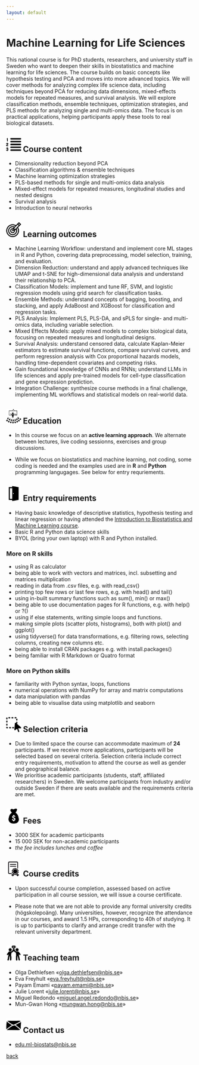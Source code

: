 ```yaml
---
layout: default
---
```


# Machine Learning for Life Sciences

This national course is for PhD students, researchers, and university staff in Sweden who want to deepen their skills in biostatistics and machine learning for life sciences. The course builds on basic concepts like hypothesis testing and PCA and moves into more advanced topics. We will cover methods for analyzing complex life science data, including techniques beyond PCA for reducing data dimensions, mixed-effects models for repeated measures, and survival analysis. We will explore classification methods, ensemble techniques, optimization strategies, and PLS methods for analyzing single and multi-omics data. The focus is on practical applications, helping participants apply these tools to real biological datasets.

## <img border="0" src="assets/icons/content.svg" width="40" height="40"> Course content
- Dimensionality reduction beyond PCA
- Classification algorithms & ensemble techniques
- Machine learning optimization strategies
- PLS-based methods for single and multi-omics data analysis
- Mixed-effect models for repeated measures, longitudinal studies and nested designs 
- Survival analysis
- Introduction to neural networks

## <img border="0" src="assets/icons/outcome.svg" width="40" height="40"> Learning outcomes
- Machine Learning Workflow: understand and implement core ML stages in R and Python, covering data preprocessing, model selection, training, and evaluation.
- Dimension Reduction: understand and apply advanced techniques like UMAP and t-SNE for high-dimensional data analysis and understand their relationship to PCA.
- Classification Models: implement and tune RF, SVM, and logistic regression models using grid search for classification tasks.
- Ensemble Methods: understand concepts of bagging, boosting, and stacking, and apply AdaBoost and XGBoost for classification and regression tasks.
- PLS Analysis: Implement PLS, PLS-DA, and sPLS for single- and multi-omics data, including variable selection.
- Mixed Effects Models: apply mixed models to complex biological data, focusing on repeated measures and longitudinal designs.
- Survival Analysis: understand censored data, calculate Kaplan-Meier estimators to estimate survival functions, compare survival curves, and perform regression analysis with Cox proportional hazards models, handling time-dependent covariates and competing risks.
- Gain foundational knowledge of CNNs and RNNs; understand LLMs in life sciences and apply pre-trained models for cell-type classification and gene expression prediction.
- Integration Challenge: synthesize course methods in a final challenge, implementing ML workflows and statistical models on real-world data.

## <img border="0" src="assets/icons/education.svg" width="40" height="40"> Education
- In this course we focus on an **active learning approach**. We alternate between lectures, live coding sessionns, exercises and group discussions.

- While we focus on biostatistics and machine learning, not coding, some coding is needed and the examples used are in **R** and **Python** programming langugages. See below for entry requriements.

## <img border="0" src="assets/icons/enter.svg" width="40" height="40"> Entry requirements
- Having basic knowledge of descriptive statistics, hypothesis testing and linear regression or having attended the [Introduction to Biostatistics and Machine Learning course](biostats1.html).
- Basic R and Python data science skills 
- BYOL (bring your own laptop) with R and Python installed.

### More on R skills
- using R as calculator
- being able to work with vectors and matrices, incl. subsetting and matrices multiplication 
- reading in data from .csv files, e.g. with read_csv()
- printing top few rows or last few rows, e.g. with head() and tail()
- using in-built summary functions such as sum(), min() or max()
- being able to use documentation pages for R functions, e.g. with help() or ?()
- using if else statements, writing simple loops and functions.
- making simple plots (scatter plots, histograms), both with plot() and ggplot()
- using tidyverse() for data transformations, e.g. filtering rows, selecting columns, creating new columns etc. 
- being able to install CRAN packages e.g. with install.packages()
- being familiar with R Markdown or Quatro format

### More on Python skills
- familiarity with Python syntax, loops, functions
- numerical operations with NumPy for array and matrix computations
- data manipulation with pandas
- being able to visualise data using matplotlib and seaborn

## <img border="0" src="assets/icons/selection.svg" width="40" height="40"> Selection criteria

- Due to limited space the course can accommodate maximum of **24** participants. If we receive more applications, participants will be selected based on several criteria. Selection criteria include correct entry requirements, motivation to attend the course as well as gender and geographical balance.
- We prioritise academic participants (students, staff, affiliated researchers) in Sweden. We welcome participants from industry and/or outside Sweden if there are seats available and the requirements criteria are met.

## <img border="0" src="assets/icons/fees.svg" width="40" height="40"> Fees

- 3000 SEK for academic participants
- 15 000 SEK for non-academic participants
- *the fee includes lunches and coffee*

## <img border="0" src="assets/icons/diploma.svg" width="40" height="40"> Course credits

- Upon successful course completion, assessed based on active participation in all course session, we will issue a course certificate.

- Please note that we are not able to provide any formal university credits (högskolepoäng). Many universities, however, recognize the attendance in our courses, and award 1.5 HPs, corresponding to 40h of studying. It is up to participants to clarify and arrange credit transfer with the relevant university department.

## <img border="0" src="assets/icons/team.svg" width="40" height="40"> Teaching team
- Olga Dethlefsen «olga.dethlefsen@nbis.se»
- Eva Freyhult «eva.freyhult@nbis.se»
- Payam Emami «payam.emami@nbis.se»
- Julie Lorent «julie.lorent@nbis.se»
- Miguel Redondo «miguel.angel.redondo@nbis.se»
- Mun-Gwan Hong «mungwan.hong@nbis.se»

## <img border="0" src="assets/icons/email.svg" width="40" height="40"> Contact us
- edu.ml-biostats@nbis.se

[back](./)
